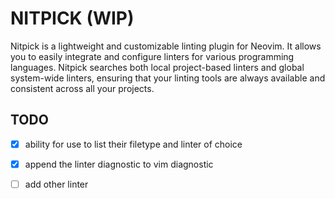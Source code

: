 # NITPICK (WIP)

Nitpick is a lightweight and customizable linting plugin for Neovim. It allows you to easily integrate and configure linters for various programming languages. Nitpick searches both local project-based linters and global system-wide linters, ensuring that your linting tools are always available and consistent across all your projects.


## TODO
- [x] ability for use to list their filetype and linter of choice
- [x] append the linter diagnostic to vim diagnostic
- [ ] add other linter

